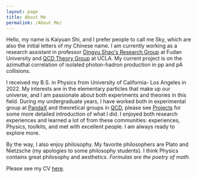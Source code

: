 ```yaml
---
layout: page
title: About Me
permalink: /About Me/
---
```


Hello, my name is Kaiyuan Shi, and I prefer people to call me Sky, which are also the initial letters of my Chinese name.
I am currently working as a research assistant in professor [Dingyu Shao's Research Group](https://shaodingyu.github.io/) at Fudan University and [QCD Theory Group](https://kang-research-group.physics.ucla.edu/) at UCLA. My current project is on the azimuthal correlation of isolated photon-hadron production in pp and pA collisions.

I received my B.S. in Physics from University of California- Los Angeles in 2022.
My interests are in the elementary particles that make up our universe, and I am passionate about both experiments and theories in this field.
During my undergraduate years, I have worked both in experimental group at [PandaX](https://pandax.sjtu.edu.cn/) and theoretical groups in [QCD](https://kang-research-group.physics.ucla.edu/), please see [Projects](https://kaiyuan-shi.github.io/Projects/) for some more detailed introduction of what I did.
I enjoyed both research experiences and learned a lot of from these communities: experiences, Physics, toolkits, and met with excellent people.
I am always ready to explore more.

By the way, I also enjoy philosophy.
My favorite philosophers are Plato and Nietzsche (my apologies to some philosophy students).
I think Physics contains great philosophy and aesthetics.
<em>Formulas are the poetry of math.</em>

Please see my CV <a href="CV_SkyShi.pdf" target="_blank">here<a>.
